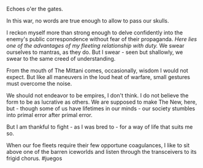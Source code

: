 Echoes o'er the gates.

In this war, no words are true enough to allow to pass our skulls.

I reckon myself more than strong enough to delve confidently into the enemy's public correspondence without fear of their propaganda.
*Here lies one of the advantages of my fleeting relationship with duty.*
We swear ourselves to mantras, as they do. But I swear - seen but shallowly, we swear to the same creed of understanding.

From the mouth of The Mittani comes, occasionally, wisdom I would not expect. But like all maneuvers in the loud heat of warfare, small gestures must overcome the noise.

We should not endeavor to be empires, I don't think. I do not believe the form to be as lucrative as others. We are supposed to make The New, here, but - though some of us have lifetimes in our minds - our society stumbles into primal error after primal error.

But I am thankful to fight - as I was bred to - for a way of life that suits me so.

When our foe fleets require their few opportune coagulances, I like to sit above one of the barren iceworlds and listen through the transceivers to its frigid chorus.
#juegos